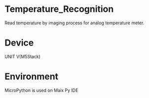 # Temperature_Recognition
Read temperature by imaging process for analog temperature meter.

# Device
UNIT V(M5Stack)

# Environment
MicroPython is used on Maix Py IDE
